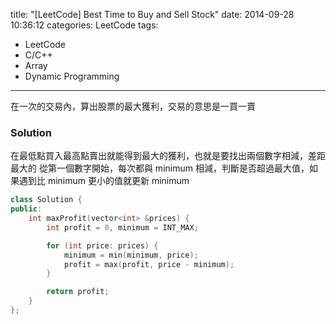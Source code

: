 title: "[LeetCode] Best Time to Buy and Sell Stock"
date: 2014-09-28 10:36:12
categories: LeetCode
tags:
- LeetCode
- C/C++
- Array
- Dynamic Programming
---
在一次的交易內，算出股票的最大獲利，交易的意思是一買一賣

<!-- more -->

### Solution

在最低點買入最高點賣出就能得到最大的獲利，也就是要找出兩個數字相減，差距最大的
從第一個數字開始，每次都與 minimum 相減，判斷是否超過最大值，如果遇到比 minimum 更小的值就更新 minimum

``` c++
class Solution {
public:
    int maxProfit(vector<int> &prices) {
        int profit = 0, minimum = INT_MAX;

        for (int price: prices) {
            minimum = min(minimum, price);
            profit = max(profit, price - minimum);
        }

        return profit;
    }
};
```
